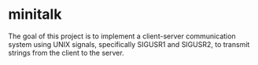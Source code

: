# minitalk

The goal of this project is to implement a client-server communication system using UNIX signals, specifically SIGUSR1 and SIGUSR2, to transmit strings from the client to the server.
